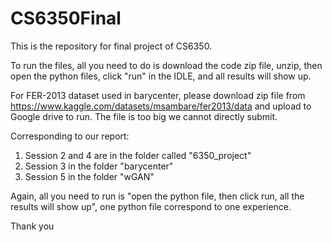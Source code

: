 # CS6350Final
This is the repository for final project of CS6350.<br />

To run the files, all you need to do is download the code zip file, unzip, then open the python files, click "run" in the IDLE, and all results will show up.<br />

For FER-2013 dataset used in barycenter, please download zip file from https://www.kaggle.com/datasets/msambare/fer2013/data and upload to Google drive to run. The file is too big we cannot directly submit.<br />

Corresponding to our report:<br />
1. Session 2 and 4 are in the folder called "6350_project"<br />
2. Session 3 in the folder "barycenter"<br />
3. Session 5 in the folder "wGAN"<br />

Again, all you need to run is "open the python file, then click run, all the results will show up", one python file correspond to one experience.<br />

Thank you
